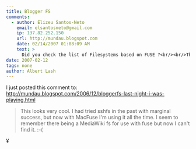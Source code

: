 ```yaml
---
title: Blogger FS
comments:
  - author: Elizeu Santos-Neto
    email: elsantosneto@gmail.com
    ip: 137.82.252.150
    url: http://mundau.blogspot.com
    date: 02/14/2007 01:08:09 AM
    text: >
      Did you check the list of Filesystems based on FUSE ?<br/><br/>They have a wikifuse which is supposed to be a file system to interact with wikis. I haven't tried, though.<br/><br/><a href="http://fuse.sourceforge.net/wiki/index.php/NetworkFileSystems?PHPSESSID=b9a7f1cd2d31cec7e4c2ddba9c6292ac" rel="nofollow">http://fuse.sourceforge.net/wiki/index.php/NetworkFileSystems?PHPSESSID=b9a7f1cd2d31cec7e4c2ddba9c6292ac</a>
date: 2007-02-12
tags: none
author: Albert Lash
---
```

I just posted this comment to: <a href="http://mundau.blogspot.com/2006/12/bloggerfs-last-night-i-was-playing.html">http://mundau.blogspot.com/2006/12/bloggerfs-last-night-i-was-playing.html</a>

<blockquote>This looks very cool. I had tried sshfs in the past with marginal success, but now with MacFuse I'm using it all the time. I seem to remember there being a MediaWiki fs for use with fuse but now I can't find it. :-(</blockquote>

¥

